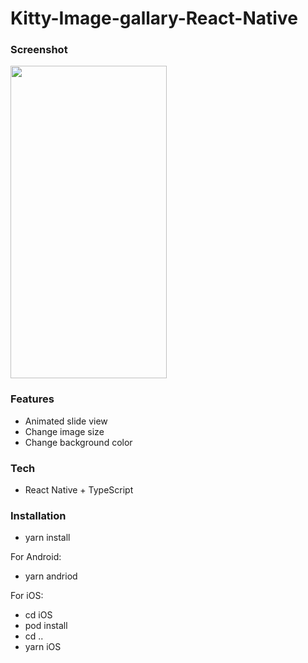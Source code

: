 # Kitty-Image-gallary-React-Native

### Screenshot

<img src="https://i.postimg.cc/mDV6TDjM/ezgif-com-gif-maker-1.gif" data-canonical-src="https://i.postimg.cc/mDV6TDjM/ezgif-com-gif-maker-1.gif" width="250" height="500" />

### Features

- Animated slide view
- Change image size
- Change background color

### Tech

- React Native + TypeScript

### Installation

- yarn install 

For Android:

- yarn andriod 

For iOS:

- cd iOS 
- pod install
- cd ..
- yarn iOS
